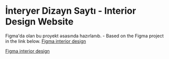 # İnteryer Dizayn Saytı - Interior Design Website
Figma'da olan bu proyekt əsasında hazırlanıb. - Based on the Figma project in the link below.
<a href="https://www.figma.com/file/dcVsgsRaqW43mgZBYGZIjB/Interior-Design-Website-Template-(Community)?node-id=1-5&t=CAcXwSAUPHlTEGMP-0" target="_blank">Figma interior design</a>

<a href="[![Netlify Status](https://api.netlify.com/api/v1/badges/4c2da965-e456-468f-a9a8-fc38979f4932/deploy-status)](https://app.netlify.com/sites/interiordesign-website/deploys)" target="_blank">Figma interior design</a>
